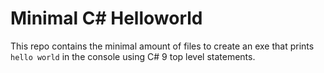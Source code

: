 # Minimal C# Helloworld
This repo contains the minimal amount of files to create an exe that prints `hello world` in the console using C# 9 top level statements.
